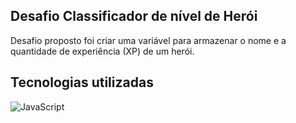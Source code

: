## Desafio Classificador de nível de Herói
Desafio proposto foi criar uma variável para armazenar o nome e a quantidade de experiência (XP) de um herói.
## Tecnologias utilizadas 
![JavaScript](https://img.shields.io/badge/JavaScript-F7DF1E?style=for-the-badge&logo=javascript&logoColor=black)


